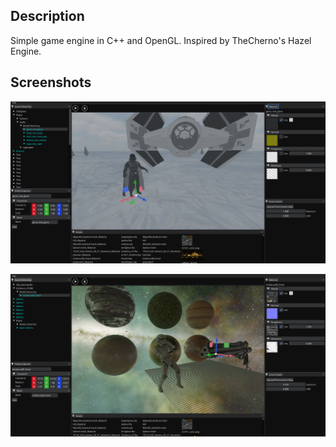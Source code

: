 ## Description
Simple game engine in C++ and OpenGL. Inspired by TheCherno's Hazel Engine.

## Screenshots

![](res/Screenshots/screenshot1.png)

![](res/Screenshots/screenshot2.png)